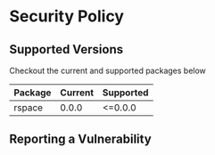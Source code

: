 # Security Policy

## Supported Versions

Checkout the current and supported packages below

| Package | Current | Supported |
|---------|---------|-----------|
| rspace  | 0.0.0   | <=0.0.0   |

## Reporting a Vulnerability
